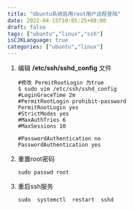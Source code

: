 ```yaml
---
title: "Ubuntu系统启用root用户远程登陆"
date: 2022-04-15T10:05:25+08:00
draft: false
tags: ["ubuntu","linux","ssh"]
isCJKLanguage: true
categories: ["ubuntu","linux"]
---
```


1. 编辑 **/etc/ssh/sshd_config** 文件

   ```shell
   #修改 PermitRootLogin 为true
   $ sudo vim /etc/ssh/sshd_config
   #LoginGraceTime 2m
   #PermitRootLogin prohibit-password
   PermitRootLogin yes
   #StrictModes yes
   #MaxAuthTries 6
   #MaxSessions 10

   #PasswordAuthentication no
   PasswordAuthentication yes
   ```

2. 重置root密码

   ```shell
   sudo passwd root
   ```

3. 重启ssh服务

   ```shell
   sudo  systemctl  restart  sshd
   ```

